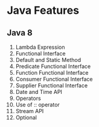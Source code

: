 # Java Features

## Java 8

1. Lambda Expression 
2. Functional Interface
3. Default and Static Method
4. Predicate Functional Interface
5. Function Functional Interface
6. Consumer Functional Interface
7. Supplier Functional Interface
8. Date and Time API
9. Operators
10. Use of :: operator
11. Stream API
12. Optional

